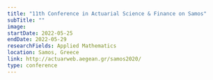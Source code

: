 ```yaml
---
title: "11th Conference in Actuarial Science & Finance on Samos"
subTitle: ""
image:
startDate: 2022-05-25
endDate: 2022-05-29
researchFields: Applied Mathematics
location: Samos, Greece
link: http://actuarweb.aegean.gr/samos2020/
type: conference
---
```

